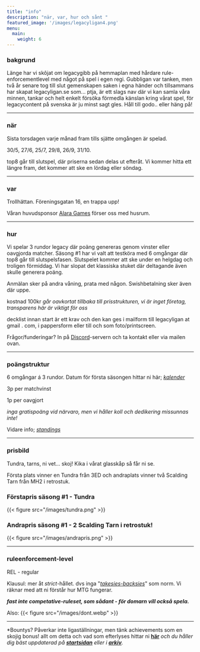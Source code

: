 ```yaml
---
title: "info"
description: "när, var, hur och sånt "
featured_image: '/images/legacyligan4.png'
menu:
  main:
    weight: 6
---
```


### bakgrund
Länge har vi skôjat om legacygibb på hemmaplan med hårdare rule-enforcementlevel med något på spel i egen regi. Gubbligan var tanken, men två år senare tog till slut gemenskapen saken i egna händer och tillsammans har skapat legacyligan.se som... ptja, är ett slags nav där vi kan samla våra minnen, tankar och helt enkelt försöka förmedla känslan kring vårat spel, för legacycontent på svenska är ju minst sagt gles. Håll till godo.. eller häng på!

------

### när
Sista torsdagen varje månad fram tills sjätte omgången är spelad.

30/5, 27/6, 25/7, 29/8, 26/9, 31/10. 

top8 går till slutspel, där priserna sedan delas ut efteråt. Vi kommer hitta ett längre fram, det kommer att ske en lördag eller söndag. 

------

### var 

Trollhättan. Föreningsgatan 16, en trappa upp!

Våran huvudsponsor [Alara Games](https://www.alaragames.se) förser oss med husrum.
 
------

### hur
Vi spelar 3 rundor legacy där poäng genereras genom vinster eller oavgjorda matcher. Säsong #1 har vi valt att testköra med 6 omgångar där top8 går till slutspelsfasen. Slutspelet kommer att ske under en helgdag och troligen förmiddag. Vi har slopat det klassiska stuket där deltagande även skulle generera poäng. 

Anmälan sker på andra våning, prata med någon. Swishbetalning sker även där uppe.

kostnad 100kr 
  *går oavkortat tillbaka till prisstrukturen, vi är inget företag, transparens här är viktigt för oss*

decklist innan start är ett krav och den kan ges i mailform till legacyligan at gmail . com, i pappersform eller till och som foto/printscreen.  

Frågor/funderingar?  In på [Discord](https://discord.com/invite/ZKZMnAafVR)-servern och ta kontakt eller via mailen ovan.

------

### poängstruktur
6 omgångar á 3 rundor. Datum för första säsongen hittar ni här; *[kalender](kalender.md)*

3p per matchvinst 

1p per oavgjort

*inga gratispoäng vid närvaro, men vi håller koll och dedikering missunnas inte!*  

Vidare info; *[standings](standings.md)* 

------

### prisbild 
Tundra, tarns, ni vet... skoj! Kika i vårat glasskåp så får ni se. 

Första plats vinner en Tundra från 3ED och andraplats vinner två Scalding Tarn från MH2 i retrostuk. 
### Förstapris säsong #1 - Tundra
{{< figure src="/images/tundra.png" >}}

### Andrapris säsong #1 - 2 Scalding Tarn i retrostuk!
{{< figure src="/images/andrapris.png" >}}

------

### ruleenforcement-level
REL - regular

Klausul: mer åt *strict*-hållet. dvs inga "*[takesies-backsies](https://en.wiktionary.org/wiki/takesies-backsies)*" som norm. 
Vi räknar med att ni förstår hur MTG fungerar.

*__fast inte competative-ruleset, som sådant - för domarn vill också spela.__* 

Also: {{< figure src="/images/dont.webp" >}}

------

*Bountys? Påverkar inte ligaställningar, men tänk achievements som en skojig bonus! allt om detta och vad som efterlyses hittar ni **[här](bountystatic.md)** *och du håller dig bäst uppdaterad på **[startsidan](_index.md)** eller i **[arkiv](post/_index.md)**.*